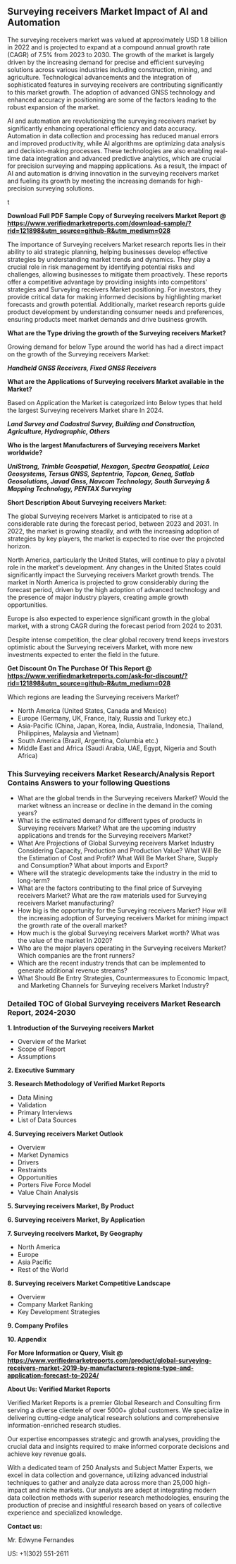 <h2>Surveying receivers Market Impact of AI and Automation</h2><p>The surveying receivers market was valued at approximately USD 1.8 billion in 2022 and is projected to expand at a compound annual growth rate (CAGR) of 7.5% from 2023 to 2030. The growth of the market is largely driven by the increasing demand for precise and efficient surveying solutions across various industries including construction, mining, and agriculture. Technological advancements and the integration of sophisticated features in surveying receivers are contributing significantly to this market growth. The adoption of advanced GNSS technology and enhanced accuracy in positioning are some of the factors leading to the robust expansion of the market.</p><p>AI and automation are revolutionizing the surveying receivers market by significantly enhancing operational efficiency and data accuracy. Automation in data collection and processing has reduced manual errors and improved productivity, while AI algorithms are optimizing data analysis and decision-making processes. These technologies are also enabling real-time data integration and advanced predictive analytics, which are crucial for precision surveying and mapping applications. As a result, the impact of AI and automation is driving innovation in the surveying receivers market and fueling its growth by meeting the increasing demands for high-precision surveying solutions.</p>t</p><p id="" class=""><strong>Download Full PDF Sample Copy of Surveying receivers Market Report @ <a href="https://www.verifiedmarketreports.com/download-sample/?rid=121898&utm_source=github-R&utm_medium=028" target="_blank">https://www.verifiedmarketreports.com/download-sample/?rid=121898&utm_source=github-R&utm_medium=028</a></strong></p><p>The importance of&nbsp;Surveying receivers Market research reports lies in their ability to aid strategic planning, helping businesses develop effective strategies by understanding market trends and dynamics. They play a crucial role in risk management by identifying potential risks and challenges, allowing businesses to mitigate them proactively. These reports offer a competitive advantage by providing insights into competitors' strategies and Surveying receivers Market positioning. For investors, they provide critical data for making informed decisions by highlighting market forecasts and growth potential. Additionally, market research reports guide product development by understanding consumer needs and preferences, ensuring products meet market demands and drive business growth.</p><p><strong>What are the&nbsp;Type driving the growth of the Surveying receivers Market?</strong></p><p id="" class="">Growing demand for below Type around the world has had a direct impact on the growth of the Surveying receivers Market:</p><em><strong>Handheld GNSS Receivers, Fixed GNSS Receivers</strong></em></p><strong>What are the&nbsp;Applications&nbsp;of Surveying receivers Market available in the Market?</strong></p><p id="" class="">Based on Application the Market is categorized into Below types that held the largest Surveying receivers Market share In 2024.</p><em><strong>Land Survey and Cadastral Survey, Building and Construction, Agriculture, Hydrographic, Others</strong></em></p><strong>Who is the largest Manufacturers of Surveying receivers Market worldwide?</strong></p><p><em><strong>UniStrong, Trimble Geospatial, Hexagon, Spectra Geospatial, Leica Geosystems, Tersus GNSS, Septentrio, Topcon, Geneq, Satlab Geosolutions, Javad Gnss, Navcom Technology, South Surveying & Mapping Technology, PENTAX Surveying</strong></em></p><p id="" class=""><strong>Short Description About Surveying receivers Market:</strong></p><p>The global Surveying receivers Market is anticipated to rise at a considerable rate during the forecast period, between 2023 and 2031. In 2022, the market is growing steadily, and with the increasing adoption of strategies by key players, the market is expected to rise over the projected horizon.</p><p>North America, particularly the United States, will continue to play a pivotal role in the market's development. Any changes in the United States could significantly impact the Surveying receivers Market growth trends. The market in North America is projected to grow considerably during the forecast period, driven by the high adoption of advanced technology and the presence of major industry players, creating ample growth opportunities.</p><p>Europe is also expected to experience significant growth in the global market, with a strong CAGR during the forecast period from 2024 to 2031.</p><p>Despite intense competition, the clear global recovery trend keeps investors optimistic about the Surveying receivers Market, with more new investments expected to enter the field in the future.</p><p id="" class=""><strong>Get Discount On The Purchase Of This Report @ <a href="https://www.verifiedmarketreports.com/ask-for-discount/?rid=121898&utm_source=github-R&utm_medium=028" target="_blank">https://www.verifiedmarketreports.com/ask-for-discount/?rid=121898&utm_source=github-R&utm_medium=028</a></strong></p>Which regions are leading the Surveying receivers Market?</p><ul><li>North America (United States, Canada and Mexico)</li><li>Europe (Germany, UK, France, Italy, Russia and Turkey etc.)</li><li>Asia-Pacific (China, Japan, Korea, India, Australia, Indonesia, Thailand, Philippines, Malaysia and Vietnam)</li><li>South America (Brazil, Argentina, Columbia etc.)</li><li>Middle East and Africa (Saudi Arabia, UAE, Egypt, Nigeria and South Africa)</li></ul><h3 id="" class="">This Surveying receivers Market Research/Analysis Report Contains Answers to your following Questions</h3><ul><li>What are the global trends in the Surveying receivers Market? Would the market witness an increase or decline in the demand in the coming years?</li><li>What is the estimated demand for different types of products in Surveying receivers Market? What are the upcoming industry applications and trends for the Surveying receivers Market?</li><li>What Are Projections of Global Surveying receivers Market Industry Considering Capacity, Production and Production Value? What Will Be the Estimation of Cost and Profit? What Will Be Market Share, Supply and Consumption? What about imports and Export?</li><li>Where will the strategic developments take the industry in the mid to long-term?</li><li>What are the factors contributing to the final price of Surveying receivers Market? What are the raw materials used for Surveying receivers Market manufacturing?</li><li>How big is the opportunity for the Surveying receivers Market? How will the increasing adoption of Surveying receivers Market for mining impact the growth rate of the overall market?</li><li>How much is the global Surveying receivers Market worth? What was the value of the market In 2020?</li><li>Who are the major players operating in the Surveying receivers Market? Which companies are the front runners?</li><li>Which are the recent industry trends that can be implemented to generate additional revenue streams?</li><li>What Should Be Entry Strategies, Countermeasures to Economic Impact, and Marketing Channels for Surveying receivers Market Industry?</li></ul><h3 id="" class="">Detailed TOC of Global Surveying receivers Market Research Report, 2024-2030</h3><p id="" class=""><strong>1. Introduction of the Surveying receivers Market</strong></p><ul><li>Overview of the Market</li><li>Scope of Report</li><li>Assumptions</li></ul><p id="" class=""><strong>2. Executive Summary</strong></p><p id="" class=""><strong>3. Research Methodology of Verified Market Reports</strong></p><ul><li>Data Mining</li><li>Validation</li><li>Primary Interviews</li><li>List of Data Sources</li></ul><p id="" class=""><strong>4. Surveying receivers Market Outlook</strong></p><ul><li>Overview</li><li>Market Dynamics</li><li>Drivers</li><li>Restraints</li><li>Opportunities</li><li>Porters Five Force Model</li><li>Value Chain Analysis</li></ul><p id="" class=""><strong>5. Surveying receivers Market, By Product</strong></p><p id="" class=""><strong>6. Surveying receivers Market, By Application</strong></p><p id="" class=""><strong>7. Surveying receivers Market, By Geography</strong></p><ul><li>North America</li><li>Europe</li><li>Asia Pacific</li><li>Rest of the World</li></ul><p id="" class=""><strong>8. Surveying receivers Market Competitive Landscape</strong></p><ul><li>Overview</li><li>Company Market Ranking</li><li>Key Development Strategies</li></ul><p id="" class=""><strong>9. Company Profiles</strong></p><p id="" class=""><strong>10. Appendix</strong></p><p id="" class=""><strong>For More Information or Query, Visit @ <a href="https://www.verifiedmarketreports.com/product/global-surveying-receivers-market-2019-by-manufacturers-regions-type-and-application-forecast-to-2024/" target="_blank">https://www.verifiedmarketreports.com/product/global-surveying-receivers-market-2019-by-manufacturers-regions-type-and-application-forecast-to-2024/</a></strong></p><p id="" class=""><strong>About Us: Verified Market Reports</strong></p><p id="" class="">Verified Market Reports is a premier Global Research and Consulting firm serving a diverse clientele of over 5000+ global customers. We specialize in delivering cutting-edge analytical research solutions and comprehensive information-enriched research studies.</p><p id="" class="">Our expertise encompasses strategic and growth analyses, providing the crucial data and insights required to make informed corporate decisions and achieve key revenue goals.</p><p id="" class="">With a dedicated team of 250 Analysts and Subject Matter Experts, we excel in data collection and governance, utilizing advanced industrial techniques to gather and analyze data across more than 25,000 high-impact and niche markets. Our analysts are adept at integrating modern data collection methods with superior research methodologies, ensuring the production of precise and insightful research based on years of collective experience and specialized knowledge.</p><p id="" class=""><strong>Contact us:</strong></p><p id="" class="">Mr. Edwyne Fernandes</p><p id="" class="">US: +1(302) 551-2611</p>